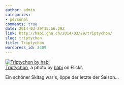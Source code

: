 ```yaml
---
author: admin
categories:
- personal
comments: true
date: 2014-03-29T15:56:29Z
link: http://habi.gna.ch/2014/03/29/triptychon/
slug: triptychon
title: Triptychon
wordpress_id: 3409
---
```


[![Triptychon by habi](http://farm4.staticflickr.com/3719/13489317523_7cc48bfd8a.jpg)](http://www.flickr.com/photos/habi/13489317523/)  
[Triptychon](http://www.flickr.com/photos/habi/13489317523/), a photo by [habi](http://www.flickr.com/photos/habi/) on Flickr.



Ein schöner Skitag war's, öppe der letzte der Saison...
